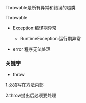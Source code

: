 Throwable是所有异常和错误的超类

Throwable
- Exception:编译期异常 
  - RuntimeException:运行期异常
  
- error  程序无法处理

### 关键字
- throw 

1.必须写在方法内部

2.throw抛出后必须要处理
  